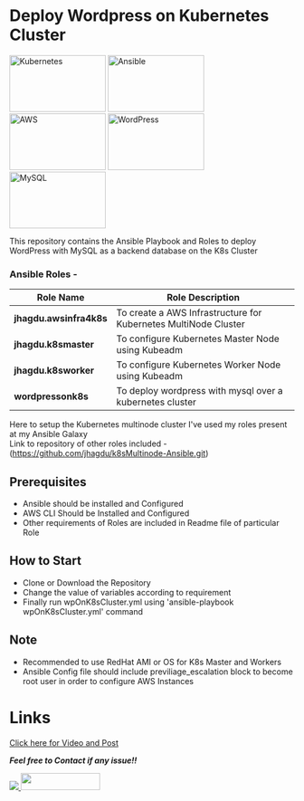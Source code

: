 # Deploy Wordpress on Kubernetes Cluster  

<img src="https://netapp.io/wp-content/uploads/2017/04/Kubernetes-logo.png" height=100 width=170 alt="Kubernetes" /> <img src="https://gorillalogic.com/wp-content/uploads/2016/10/maxresdefault-1.jpg" height=100 width=170 alt="Ansible" /> <img src="https://www.metaltoad.com/sites/default/files/styles/large_personal_photo_870x500_/public/2020-05/aws-logo-blog-header.png?itok=t4o3meiH" height=100 width=170 alt="AWS" /> <img src="https://encrypted-tbn0.gstatic.com/images?q=tbn:ANd9GcQb94q92qPTymjepAYkKO4Lekseh1vNgHcgBqz1f7_U22LVM6iA54F17Ss2q9gNqGYbrwA&usqp=CAU" height=100 width=170 alt="WordPress" /> <img src="https://encrypted-tbn0.gstatic.com/images?q=tbn:ANd9GcSiNlfxDH2kp0esfF62rTRrnQ3spHTbE-HMpw&usqp=CAU" height=100 width=170 alt="MySQL" />

This repository contains the Ansible Playbook and Roles to deploy WordPress with MySQL as a backend database on the K8s Cluster  
  
### Ansible Roles -   

**Role Name** | **Role Description**
------------- | --------------------
**jhagdu.awsinfra4k8s** | To create a AWS Infrastructure for Kubernetes MultiNode Cluster
**jhagdu.k8smaster** | To configure Kubernetes Master Node using Kubeadm  
**jhagdu.k8sworker** | To configure Kubernetes Worker Node using Kubeadm
**wordpressonk8s** | To deploy wordpress with mysql over a kubernetes cluster
  
Here to setup the Kubernetes multinode cluster I've used my roles present at my Ansible Galaxy   
Link to repository of other roles included - (https://github.com/jhagdu/k8sMultinode-Ansible.git)

## Prerequisites   
- Ansible should be installed and Configured
- AWS CLI Should be Installed and Configured  
- Other requirements of Roles are included in Readme file of particular Role

## How to Start 
- Clone or Download the Repository  
- Change the value of variables according to requirement  
- Finally run wpOnK8sCluster.yml using 'ansible-playbook wpOnK8sCluster.yml' command  

## Note  
- Recommended to use RedHat AMI or OS for K8s Master and Workers  
- Ansible Config file should include previliage_escalation block to become root user in order to configure AWS Instances  

# Links

[Click here for Video and Post](https://www.linkedin.com/posts/amanjhagrolia143_rightmentor-righteducation-worldrecordholder-activity-6795671698160066560-j_kk)
  
***Feel free to Contact if any issue!!***

<a href="https://www.linkedin.com/in/amanjhagrolia143" target="_blank"> <img src="https://img.shields.io/badge/LinkedIn-0077B5?style=for-the-badge&logo=linkedin&logoColor=white" /> </a> 
<a href="https://galaxy.ansible.com/jhagdu" target="_blank"> <img src="https://galaxy.ansible.com/assets/galaxy-logo-02.svg" height=30 width=140 /> </a>